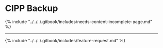 # CIPP Backup



{% include "../../../.gitbook/includes/needs-content-incomplete-page.md" %}

***

{% include "../../../.gitbook/includes/feature-request.md" %}
